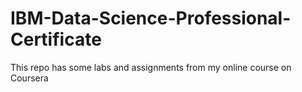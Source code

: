 # IBM-Data-Science-Professional-Certificate
This repo has some labs and assignments from my online course on Coursera 
